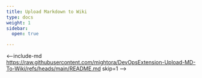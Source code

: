 ```yaml
---
title: Upload Markdown to Wiki
type: docs
weight: 1
sidebar:
  open: true

---
```



<--include-md https://raw.githubusercontent.com/mightora/DevOpsExtension-Upload-MD-To-Wiki/refs/heads/main/README.md skip=1 -->
